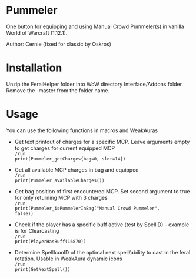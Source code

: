 # Pummeler
One button for equipping and using Manual Crowd Pummeler(s) in vanilla World of Warcraft (1.12.1).

Author: Cernie (fixed for classic by Oskros)


# Installation

Unzip the FeralHelper folder into WoW directory Interface/Addons folder. Remove the -master from the folder name.

# Usage
You can use the following functions in macros and WeakAuras

- Get text printout of charges for a specific MCP. Leave arguments empty to get charges for current equipped MCP<br/>
<code>/run print(Pummeler_getCharges{bag=0, slot=14})</code>

- Get all available MCP charges in bag and equipped<br/>
<code>/run print(Pummeler_availableCharges())</code>

- Get bag position of first encountered MCP. Set second argument to true for only returning MCP with 3 charges<br/>
<code>/run print(Pummeler_isPummelerInBag("Manual Crowd Pummeler", false))</code>

 - Check if the player has a specific buff active (test by SpellID) - example is for Clearcasting<br/>
 <code>/run print(PlayerHasBuff(16870))</code>

 - Determine SpellIconID of the optimal next spell/ability to cast in the feral rotation. Usable in WeakAura dynamic icons<br/>
 <code>/run print(GetNextSpell())</code>